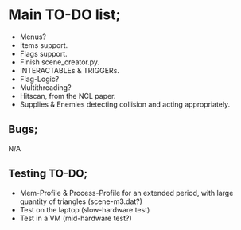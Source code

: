 # Main TO-DO list;
- Menus?
- Items support.
- Flags support.
- Finish scene_creator.py.
- INTERACTABLEs & TRIGGERs.
- Flag-Logic?
- Multithreading?
- Hitscan, from the NCL paper.
- Supplies & Enemies detecting collision and acting appropriately.



## Bugs;
N/A


## Testing TO-DO;
- Mem-Profile & Process-Profile for an extended period, with large quantity of triangles (scene-m3.dat?)
- Test on the laptop (slow-hardware test)
- Test in a VM (mid-hardware test?)